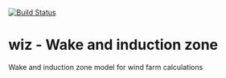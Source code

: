 [![Build Status](https://travis-ci.org/ebranlard/wiz.svg?branch=master)](https://travis-ci.org/ebranlard/wiz)

# wiz - Wake and induction zone

Wake and induction zone model for wind farm calculations 
